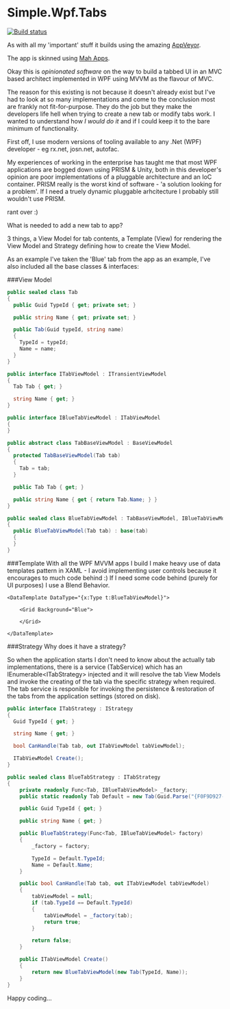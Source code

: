 Simple.Wpf.Tabs
===============

[![Build status](https://ci.appveyor.com/api/projects/status/db6cyf2xksk6sc4o/branch/master?svg=true)](https://ci.appveyor.com/project/oriches/simple-wpf-tabs/branch/master)

As with all my 'important' stuff it builds using the amazing [AppVeyor](https://ci.appveyor.com/project/oriches/simple-wpf-tabs).

The app is skinned using [Mah Apps](http://mahapps.com/).

Okay this is *opinionated software* on the way to build a tabbed UI in an MVC based architect implemented in WPF using MVVM as the flavour of MVC.

The reason for this existing is not because it doesn't already exist but I've had to look at so many implementations and come to the conclusion most are frankly not fit-for-purpose. They do the job but they make the developers life hell when trying to create a new tab or modify tabs work. I wanted to understand how *I would do it* and if I could keep it to the bare minimum of functionality.

First off, I use modern versions of tooling available to any .Net (WPF) developer - eg rx.net, josn.net, autofac.

My experiences of working in the enterprise has taught me that most WPF applications are bogged down using PRISM & Unity, both in this developer's opinion are poor implementations of a pluggable architecture and an IoC container. PRISM really is the worst kind of software - 'a solution looking for a problem'. If I need a truely dynamic pluggable arhcitecture I probably still wouldn't use PRISM.

rant over :)

What is needed to add a new tab to app?

3 things, a View Model for tab contents, a Template (View) for rendering the View Model and Strategy defining how to create the View Model.

As an example I've taken the 'Blue' tab from the app as an example, I've also included all the base classes & interfaces:

###View Model

```C#
public sealed class Tab
{
  public Guid TypeId { get; private set; }

  public string Name { get; private set; }

  public Tab(Guid typeId, string name)
  {
    TypeId = typeId;
    Name = name;
  }
}

public interface ITabViewModel : ITransientViewModel
{
  Tab Tab { get; }

  string Name { get; }
}

public interface IBlueTabViewModel : ITabViewModel
{
}

public abstract class TabBaseViewModel : BaseViewModel
{
  protected TabBaseViewModel(Tab tab)
  {
    Tab = tab;
  }

  public Tab Tab { get; }

  public string Name { get { return Tab.Name; } }
}

public sealed class BlueTabViewModel : TabBaseViewModel, IBlueTabViewModel
{
  public BlueTabViewModel(Tab tab) : base(tab)
  {
  }
}
```

###Template
With all the WPF MVVM apps I build I make heavy use of data templates pattern in XAML - I avoid implementing user controls because it encourages to much code behind :) If I need some code behind (purely for UI purposes) I use a Blend Behavior.

```XAML
<DataTemplate DataType="{x:Type t:BlueTabViewModel}">

    <Grid Background="Blue">

    </Grid>

</DataTemplate>
```

###Strategy
Why does it have a strategy? 

So when the application starts I don't need to know about the actually tab implementations, there is a service (TabService) which has an IEnumerable&lt;ITabStrategy&gt; injected and it will resolve the tab View Models and invoke the creating of the tab via the specific strategy when required. The tab service is responible for invoking the persistence & restoration of the tabs from the application settings (stored on disk).

```C#
public interface ITabStrategy : IStrategy
{
  Guid TypeId { get; }

  string Name { get; }

  bool CanHandle(Tab tab, out ITabViewModel tabViewModel);

  ITabViewModel Create();
}

public sealed class BlueTabStrategy : ITabStrategy
{
	private readonly Func<Tab, IBlueTabViewModel> _factory;
	public static readonly Tab Default = new Tab(Guid.Parse("{F0F9D927-7E08-4E17-AF1B-106B5DCF1C22}"), "Blue");

	public Guid TypeId { get; }

	public string Name { get; }

	public BlueTabStrategy(Func<Tab, IBlueTabViewModel> factory)
	{
		_factory = factory;

		TypeId = Default.TypeId;
		Name = Default.Name;
	}

	public bool CanHandle(Tab tab, out ITabViewModel tabViewModel)
	{
		tabViewModel = null;
		if (tab.TypeId == Default.TypeId)
		{
			tabViewModel = _factory(tab);
			return true;
		}

		return false;
	}

	public ITabViewModel Create()
	{
		return new BlueTabViewModel(new Tab(TypeId, Name));
	}
}
```

Happy coding...



